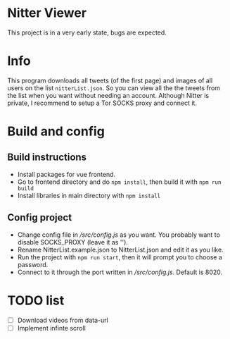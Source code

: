# Nitter Viewer

This project is in a very early state, bugs are expected.

# Info
This program downloads all tweets (of the first page) and images of all users on the list `nitterList.json`.
So you can view all the the tweets from the list when you want without needing an account.
Although Nitter is private, I recommend to setup a Tor SOCKS proxy and connect it.

# Build and config
## Build instructions
 - Install packages for vue frontend.
 - Go to frontend directory and do `npm install`, then build it with `npm run build`
 - Install libraries in main directory with `npm install`
## Config project
 - Change config file in */src/config.js* as you want. You probably want to disable SOCKS_PROXY (leave it as '').
 - Rename NitterList.example.json to NitterList.json and edit it as you like.
 - Run the project with `npm run start`, then it will prompt you to choose a password.
 - Connect to it through the port written in */src/config.js*. Default is 8020.

# TODO list
 - [ ] Download videos from data-url
 - [ ] Implement infinte scroll

